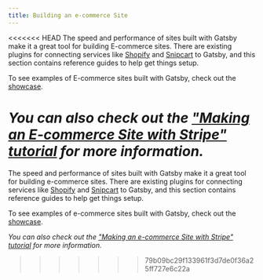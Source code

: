 ```yaml
---
title: Building an e-commerce Site
---
```


<<<<<<< HEAD
The speed and performance of sites built with Gatsby make it a great tool for building E-commerce sites. There are existing plugins for connecting services like [Shopify](/packages/gatsby-source-shopify/) and [Snipcart](/packages/gatsby-plugin-snipcart/) to Gatsby, and this section contains reference guides to help get things setup.

To see examples of E-commerce sites built with Gatsby, check out the [showcase](/showcase/?filters%5B0%5D=eCommerce).

<GuideList slug={props.slug} />

_You can also check out the ["Making an E-commerce Site with Stripe" tutorial](/tutorial/ecommerce-tutorial/) for more information._
=======
The speed and performance of sites built with Gatsby make it a great tool for building e-commerce sites. There are existing plugins for connecting services like [Shopify](/packages/gatsby-source-shopify/) and [Snipcart](/packages/gatsby-plugin-snipcart/) to Gatsby, and this section contains reference guides to help get things setup.

To see examples of e-commerce sites built with Gatsby, check out the [showcase](/showcase/?filters%5B0%5D=eCommerce).

<GuideList slug={props.slug} />

_You can also check out the ["Making an e-commerce Site with Stripe" tutorial](/tutorial/ecommerce-tutorial/) for more information._
>>>>>>> 79b09bc29f133961f3d7de0f36a25ff727e6c22a
